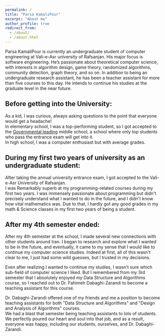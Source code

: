 ```yaml
---
permalink: /
title: "Parsa KamaliPour"
excerpt: "About me"
author_profile: true
redirect_from: 
  - /about/
  - /about.html
---
```


Parsa KamaliPour is currently an undergraduate student of computer engineering at Vali-e-Asr university of Rafsanjan. His major focus is software engineering. He’s passionate about theoretical computer science, with interests in algorithm design, game theory, randomized algorithms, community detection, graph theory, and so on. In addition to being an undergraduate research assistant, he has been a teacher assistant for more than five courses to this day. He intends to continue his studies at the graduate level in the near future.

## Before getting into the University:

As a kid, I was curious, always asking questions to the point that everyone would get a headache!  
In elementary school, I was a top-performing student, so I got accepted to the [Governmental leading](https://en.wikipedia.org/wiki/Governmental_leading_high_school) middle school, a school where only top students who pass the entrance exam will get into it.  
In high school, I was a computer enthusiast but with average grades. 

## During my first two years of university as an undergraduate student:

After taking the annual university entrance exam, I got accepted to the Vali-e-Asr University of Rafsanjan.  
I was Remarkably superb at my programming-related courses during my first two years. I was immensely passionate about programming but didn't precisely understand what I wanted to do in the future, and I didn't know how vital mathematics was. Due to that, I hardly got any good grades in my math & Science classes in my first two years of being a student.

## After my 4th semester ended:

After my 4th semester at the school, I made several new connections with other students around Iran. I began to research and explore what I wanted to be in the future, and eventually, it came to my sense that I would like to continue my computer science studies. Indeed at first, all of this wasn't clear to me, I just had some wild guesses, but I trusted in my decisions.

Even after realizing I wanted to continue my studies, I wasn't sure which sub-field of computer science I liked. But I remembered from my 3rd semester that I absolutely enjoyed my Data Structure and Algorithms course, so I reached out to Dr. Fahimeh Dabaghi-Zarandi to become a teaching assistant for this course.

Dr. Dabaghi-Zarandi offered one of my friends and me a position to become teaching assistants for both "Data Structure and Algorithms" and "Design and Analysis of Algorithms" courses.  
We had a blast that semester being teaching assistants to lots of students. We perfectly poured our heart and soul into that job, and as a result, everyone was happy, including our students, ourselves, and Dr. Dabaghi-Zarandi.

